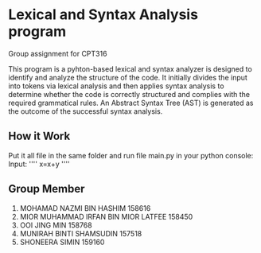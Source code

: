 # Lexical and Syntax Analysis program
Group assignment for CPT316

This program is a pyhton-based lexical and syntax analyzer is designed to identify and analyze the structure of the code. It initially divides the input into tokens via lexical analysis and then applies syntax analysis to determine whether the code is correctly structured and complies with the required grammatical rules. An Abstract Syntax Tree (AST) is generated as the outcome of the successful syntax analysis.

## How it Work
Put it all file in the same folder and run file main.py in your python console:
Input:
''''
x=x+y
''''


## Group Member

1) MOHAMAD NAZMI BIN HASHIM 158616 
2) MIOR MUHAMMAD IRFAN BIN MIOR LATFEE 158450 
3) OOI JING MIN 158768 
4) MUNIRAH BINTI SHAMSUDIN 157518 
5) SHONEERA SIMIN 159160 


